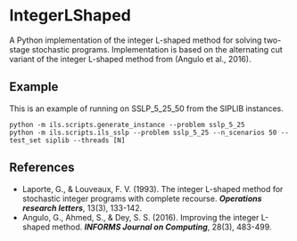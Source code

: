# IntegerLShaped
A Python implementation of the integer L-shaped method for solving two-stage stochastic programs.  Implementation is based on the alternating cut variant of the integer L-shaped method from (Angulo et al., 2016).  


## Example
This is an example of running on SSLP_5_25_50 from the SIPLIB instances.  
```
python -m ils.scripts.generate_instance --problem sslp_5_25
python -m ils.scripts.ils_sslp --problem sslp_5_25 --n_scenarios 50 --test_set siplib --threads [N]
```



## References
- Laporte, G., & Louveaux, F. V. (1993). The integer L-shaped method for stochastic integer programs with complete recourse. ***Operations research letters***, 13(3), 133-142.
- Angulo, G., Ahmed, S., & Dey, S. S. (2016). Improving the integer L-shaped method. ***INFORMS Journal on Computing***, 28(3), 483-499.
